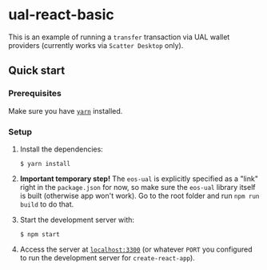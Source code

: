 # ual-react-basic

This is an example of running a `transfer` transaction via UAL wallet providers (currently works via `Scatter Desktop` only).

## Quick start

### Prerequisites

Make sure you have [`yarn`](https://yarnpkg.com) installed.


### Setup

1.  Install the dependencies:

        $ yarn install
        
2. **Important temporary step!** The `eos-ual` is explicitly specified as a "link" right in the `package.json` for now, so make sure the `eos-ual` library itself is built (otherwise app won't work). Go to the root folder and run `npm run build` to do that.

3.  Start the development server with:

        $ npm start

4.  Access the server at [`localhost:3300`](http://localhost:3300) (or whatever `PORT` you configured to run the development server for `create-react-app`).
